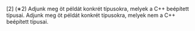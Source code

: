 [2] (∗2) Adjunk meg öt példát konkrét típusokra, melyek a C++ beépített típusai. Adjunk meg öt példát
konkrét típusokra, melyek nem a C++ beépített típusai.

